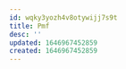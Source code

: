 ```yaml
---
id: wqky3yozh4v8otywijj7s9t
title: Pmf
desc: ''
updated: 1646967452859
created: 1646967452859
---
```



